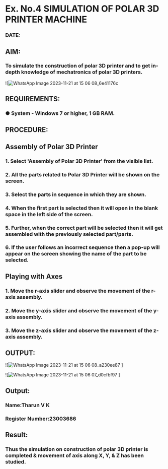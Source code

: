 # Ex. No.4 SIMULATION OF POLAR 3D PRINTER MACHINE

### DATE: 

## AIM:
### To simulate the construction of polar 3D printer and to get in-depth knowledge of mechatronics of polar 3D printers.

![![WhatsApp Image 2023-11-21 at 15 06 08_6e41176c](https://github.com/tharunkumaran2006/Ex.-No.-4---SIMULATION-OF-POLAR-3D-PRINTER-MACHINE/assets/151625188/9c5be4a8-1a47-4e42-a81b-c7eebc430d6c)

## REQUIREMENTS:
### ●	System - Windows 7 or higher, 1 GB RAM.

## PROCEDURE:

## Assembly of Polar 3D Printer
### 1.	Select 'Assembly of Polar 3D Printer' from the visible list.
### 2.	All the parts related to Polar 3D Printer will be shown on the screen.
### 3.	Select the parts in sequence in which they are shown.
### 4.	When the first part is selected then it will open in the blank space in the left side of the screen.
### 5.	Further, when the correct part will be selected then it will get assembled with the previously selected part/parts.
### 6.	If the user follows an incorrect sequence then a pop-up will appear on the screen showing the name of the part to be selected.

## Playing with Axes
### 1.	Move the r-axis slider and observe the movement of the r-axis assembly.
### 2.	Move the y-axis slider and observe the movement of the y-axis assembly.
### 3.	Move the z-axis slider and observe the movement of the z-axis assembly.

## OUTPUT:

![![WhatsApp Image 2023-11-21 at 15 06 08_a230ee87](https://github.com/tharunkumaran2006/Ex.-No.-4---SIMULATION-OF-POLAR-3D-PRINTER-MACHINE/assets/151625188/826af827-61a9-49ef-82b3-050bb1240636)
]

![![WhatsApp Image 2023-11-21 at 15 06 07_d0cfbf97](https://github.com/tharunkumaran2006/Ex.-No.-4---SIMULATION-OF-POLAR-3D-PRINTER-MACHINE/assets/151625188/edf08761-108a-47d6-9580-fe8544b56998)
]

## Output:

### Name:Tharun V K
### Register Number:23003686

## Result: 
### Thus the simulation on construction of polar 3D printer is completed & movement of axis along X, Y, & Z has been studied.
